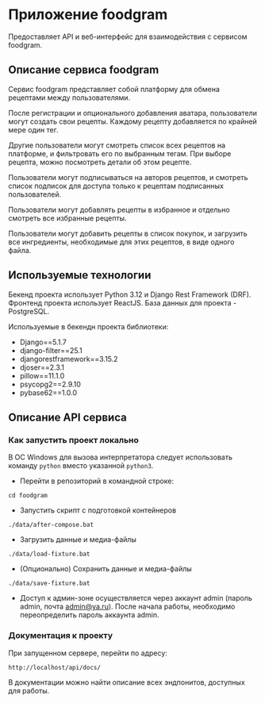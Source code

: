 # Приложение foodgram

Предоставляет API и веб-интерфейс для взаимодействия с сервисом foodgram.

## Описание сервиса foodgram

Сервис foodgram представляет собой платформу для обмена рецептами между пользователями. 

После регистрации и опционального добавления аватара, пользователи могут создать свои рецепты. Каждому рецепту добавляется по крайней мере один тег.

Другие пользователи могут смотреть список всех рецептов на платформе, и фильтровать его по выбранным тегам. При выборе рецепта, можно посмотреть детали об этом рецепте.

Пользователи могут подписываться на авторов рецептов, и смотреть список подписок для доступа только к рецептам подписанных пользователей.

Пользователи могут добавлять рецепты в избранное и отдельно смотреть все избранные рецепты.

Пользователи могут добавить рецепты в список покупок, и загрузить все ингредиенты, необходимые для этих рецептов, в виде одного файла.


## Используемые технологии

Бекенд проекта использует Python 3.12 и Django Rest Framework (DRF). Фронтенд проекта использует ReactJS. База данных для проекта - PostgreSQL.

Используемые в бекендн проекта библиотеки:

* Django==5.1.7
* django-filter==25.1
* djangorestframework==3.15.2
* djoser==2.3.1
* pillow==11.1.0
* psycopg2==2.9.10
* pybase62==1.0.0

## Описание API сервиса

### Как запустить проект локально

В ОС Windows для вызова интерпретатора следует использовать команду `python` вместо указанной `python3`.

* Перейти в репозиторий в командной строке:

```
cd foodgram
```

* Запустить скрипт с подготовкой контейнеров

```
./data/after-compose.bat
```

* Загрузить данные и медиа-файлы

```
./data/load-fixture.bat
```

* (Опционально) Сохранить данные и медиа-файлы

```
./data/save-fixture.bat
```

* Доступ к админ-зоне осуществляется через аккаунт admin (пароль admin, почта admin@ya.ru). После начала работы, необходимо переопределить пароль аккаунта admin.

### Документация к проекту

При запущенном сервере, перейти по адресу:

```
http://localhost/api/docs/
```

В документации можно найти описание всех эндпонитов, доступных для работы.

